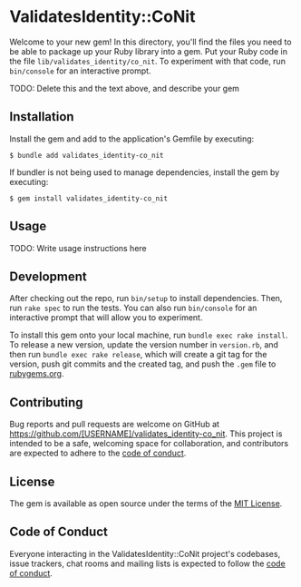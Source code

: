 # ValidatesIdentity::CoNit

Welcome to your new gem! In this directory, you'll find the files you need to be able to package up your Ruby library into a gem. Put your Ruby code in the file `lib/validates_identity/co_nit`. To experiment with that code, run `bin/console` for an interactive prompt.

TODO: Delete this and the text above, and describe your gem

## Installation

Install the gem and add to the application's Gemfile by executing:

    $ bundle add validates_identity-co_nit

If bundler is not being used to manage dependencies, install the gem by executing:

    $ gem install validates_identity-co_nit

## Usage

TODO: Write usage instructions here

## Development

After checking out the repo, run `bin/setup` to install dependencies. Then, run `rake spec` to run the tests. You can also run `bin/console` for an interactive prompt that will allow you to experiment.

To install this gem onto your local machine, run `bundle exec rake install`. To release a new version, update the version number in `version.rb`, and then run `bundle exec rake release`, which will create a git tag for the version, push git commits and the created tag, and push the `.gem` file to [rubygems.org](https://rubygems.org).

## Contributing

Bug reports and pull requests are welcome on GitHub at https://github.com/[USERNAME]/validates_identity-co_nit. This project is intended to be a safe, welcoming space for collaboration, and contributors are expected to adhere to the [code of conduct](https://github.com/[USERNAME]/validates_identity-co_nit/blob/master/CODE_OF_CONDUCT.md).

## License

The gem is available as open source under the terms of the [MIT License](https://opensource.org/licenses/MIT).

## Code of Conduct

Everyone interacting in the ValidatesIdentity::CoNit project's codebases, issue trackers, chat rooms and mailing lists is expected to follow the [code of conduct](https://github.com/[USERNAME]/validates_identity-co_nit/blob/master/CODE_OF_CONDUCT.md).
